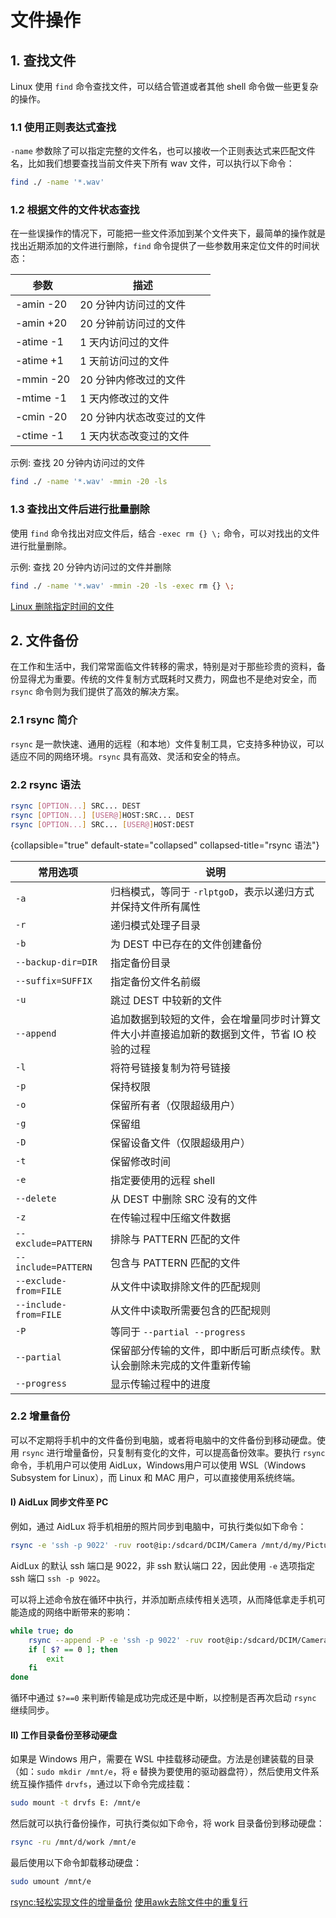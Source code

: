 # 文件操作

<show-structure depth="2"/>

## 1. 查找文件

Linux 使用 `find` 命令查找文件，可以结合管道或者其他 shell 命令做一些更复杂的操作。


### 1.1 使用正则表达式查找

`-name` 参数除了可以指定完整的文件名，也可以接收一个正则表达式来匹配文件名，比如我们想要查找当前文件夹下所有 wav 文件，可以执行以下命令：

```Bash
find ./ -name '*.wav'
```

### 1.2 根据文件的文件状态查找

在一些误操作的情况下，可能把一些文件添加到某个文件夹下，最简单的操作就是找出近期添加的文件进行删除，`find` 命令提供了一些参数用来定位文件的时间状态：

| 参数        | 描述             |
|-----------|----------------|
| -amin -20 | 20 分钟内访问过的文件   |
| -amin +20 | 20 分钟前访问过的文件   |
| -atime -1 | 1 天内访问过的文件     |
| -atime +1 | 1 天前访问过的文件     |
| -mmin -20 | 20 分钟内修改过的文件   |
| -mtime -1 | 1 天内修改过的文件     |
| -cmin -20 | 20 分钟内状态改变过的文件 |
| -ctime -1 | 1 天内状态改变过的文件   |


示例: 查找 20 分钟内访问过的文件

```Bash
find ./ -name '*.wav' -mmin -20 -ls
```

### 1.3 查找出文件后进行批量删除

使用 `find` 命令找出对应文件后，结合 `-exec rm {} \;` 命令，可以对找出的文件进行批量删除。

示例: 查找 20 分钟内访问过的文件并删除

```Bash
find ./ -name '*.wav' -mmin -20 -ls -exec rm {} \;
```


<seealso>
<category ref="ref_docs">
    <a href="https://blog.csdn.net/weixin_43922901/article/details/106186331">Linux 删除指定时间的文件</a>
</category>
<category ref="ref_github"></category>
<category ref="ref_issues"></category>
<category ref="ref_hf"></category>
<category ref="ref_ms"></category>
</seealso>


## 2. 文件备份

在工作和生活中，我们常常面临文件转移的需求，特别是对于那些珍贵的资料，备份显得尤为重要。传统的文件复制方式既耗时又费力，网盘也不是绝对安全，而 `rsync` 命令则为我们提供了高效的解决方案。

### 2.1 rsync 简介

`rsync` 是一款快速、通用的远程（和本地）文件复制工具，它支持多种协议，可以适应不同的网络环境。`rsync` 具有高效、灵活和安全的特点。

### 2.2 rsync 语法

```Bash
rsync [OPTION...] SRC... DEST
rsync [OPTION...] [USER@]HOST:SRC... DEST
rsync [OPTION...] SRC... [USER@]HOST:DEST
```
{collapsible="true" default-state="collapsed" collapsed-title="rsync 语法"}

| 常用选项                  | 说明                                               |
|-----------------------|--------------------------------------------------|
| `-a`                  | 归档模式，等同于 `-rlptgoD`，表示以递归方式并保持文件所有属性             |
| `-r`                  | 递归模式处理子目录                                        |
| `-b`                  | 为 DEST 中已存在的文件创建备份                               |
| `--backup-dir=DIR`    | 指定备份目录                                           |
| `--suffix=SUFFIX`     | 指定备份文件名前缀                                        |
| `-u`                  | 跳过 DEST 中较新的文件                                   |
| `--append`            | 追加数据到较短的文件，会在增量同步时计算文件大小并直接追加新的数据到文件，节省 IO 校验的过程 | 
| `-l`                  | 将符号链接复制为符号链接                                     |    
| `-p`                  | 保持权限                                             |
| `-o`                  | 保留所有者（仅限超级用户）                                    |      
| `-g`                  | 保留组                                              |
| `-D`                  | 保留设备文件（仅限超级用户）                                   |
| `-t`                  | 保留修改时间                                           |                            
| `-e`                  | 指定要使用的远程 shell                                   |                              
| `--delete`            | 从 DEST 中删除 SRC 没有的文件                             |                                 
| `-z`                  | 在传输过程中压缩文件数据                                     |                                    
| `--exclude=PATTERN`   | 排除与 PATTERN 匹配的文件                                | 
| `--include=PATTERN`   | 包含与 PATTERN 匹配的文件                                |
| `--exclude-from=FILE` | 从文件中读取排除文件的匹配规则                                  |
| `--include-from=FILE` | 从文件中读取所需要包含的匹配规则                                 |
| `-P`                  | 等同于 `--partial --progress`                       |
| `--partial`           | 保留部分传输的文件，即中断后可断点续传。默认会删除未完成的文件重新传输              |
| `--progress`          | 显示传输过程中的进度                                       |


### 2.2 增量备份

可以不定期将手机中的文件备份到电脑，或者将电脑中的文件备份到移动硬盘。使用 `rsync` 进行增量备份，只复制有变化的文件，可以提高备份效率。要执行 `rsync` 命令，手机用户可以使用 AidLux，Windows用户可以使用 WSL（Windows Subsystem for Linux），而 Linux 和 MAC 用户，可以直接使用系统终端。

#### I) AidLux 同步文件至 PC

例如，通过 AidLux 将手机相册的照片同步到电脑中，可执行类似如下命令：

```Bash
rsync -e 'ssh -p 9022' -ruv root@ip:/sdcard/DCIM/Camera /mnt/d/my/Pictures
```

AidLux 的默认 ssh 端口是 9022，非 ssh 默认端口 22，因此使用 `-e` 选项指定 ssh 端口 `ssh -p 9022`。

可以将上述命令放在循环中执行，并添加断点续传相关选项，从而降低拿走手机可能造成的网络中断带来的影响：

```Bash
while true; do
    rsync --append -P -e 'ssh -p 9022' -ruv root@ip:/sdcard/DCIM/Camera /mnt/d/my/Pictures
    if [ $? == 0 ]; then
        exit
    fi
done
```

循环中通过 `$?==0` 来判断传输是成功完成还是中断，以控制是否再次启动 `rsync` 继续同步。

#### II) 工作目录备份至移动硬盘

如果是 Windows 用户，需要在 WSL 中挂载移动硬盘。方法是创建装载的目录（如：`sudo mkdir /mnt/e`，将 `e` 替换为要使用的驱动器盘符），然后使用文件系统互操作插件 `drvfs`，通过以下命令完成挂载：

```Bash
sudo mount -t drvfs E: /mnt/e
```

然后就可以执行备份操作，可执行类似如下命令，将 work 目录备份到移动硬盘：

```Bash
rsync -ru /mnt/d/work /mnt/e
```

最后使用以下命令卸载移动硬盘：

```Bash
sudo umount /mnt/e
```





<seealso>
<category ref="ref_docs">
    <a href="https://mp.weixin.qq.com/s/ePCTzboNC5Jmn6UgniViQg">rsync:轻松实现文件的增量备份</a>
    <a href="https://mp.weixin.qq.com/s/nPKLuRyQ1lUCL1NRebPmBw">使用awk去除文件中的重复行</a>
</category>
<category ref="ref_github"></category>
<category ref="ref_issues"></category>
<category ref="ref_hf"></category>
<category ref="ref_ms"></category>
</seealso>